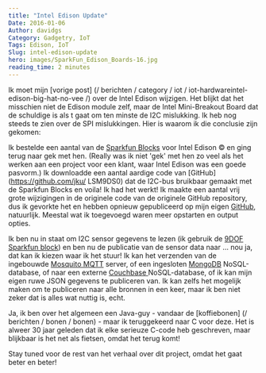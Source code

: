 ```yaml
---
title: "Intel Edison Update"
Date: 2016-01-06
Author: davidgs
Category: Gadgetry, IoT
Tags: Edison, IoT
Slug: intel-edison-update
hero: images/SparkFun_Edison_Boards-16.jpg
reading_time: 2 minutes
---
```


Ik moet mijn [vorige post] (/ berichten / category / iot / iot-hardwareintel-edison-big-hat-no-vee /) over de Intel Edison wijzigen. Het blijkt dat het misschien niet de Edison module zelf, maar de Intel Mini-Breakout Board dat de schuldige is als t gaat om ten minste de I2C mislukking. Ik heb nog steeds te zien over de SPI mislukkingen. Hier is waarom ik die conclusie zijn gekomen:

Ik bestelde een aantal van de [Sparkfun Blocks](https://www.sparkfun.com/products/13034) voor Intel Edison © en ging terug naar gek met hen. (Really was ik niet 'gek' met hen zo veel als het werken aan een project voor een klant, waar Intel Edison was een goede pasvorm.) Ik downloadde een aantal aardige code van [GitHub] (https://github.com/jku/ LSM9DS0) dat de I2C-bus bruikbaar gemaakt met de Sparkfun Blocks en voila! Ik had het werkt! Ik maakte een aantal vrij grote wijzigingen in de originele code van de originele GitHub repository, dus ik gevorkte het en hebben opnieuw gepubliceerd op mijn eigen [GitHub](https://github.com/jku/LSM9DS0), natuurlijk. Meestal wat ik toegevoegd waren meer opstarten en output opties.

Ik ben nu in staat om I2C sensor gegevens te lezen (ik gebruik de [9DOF Sparkfun block](https://www.sparkfun.com/products/13033)) en ben nu de publicatie van de sensor data naar ... nou ja, dat kan ik kiezen waar ik het stuur! Ik kan het verzenden van de ingebouwde [Mosquito MQTT](http://mosquitto.org) server, of een ingesloten [MongoDB](https://www.mongodb.org) NoSQL-database, of naar een externe [Couchbase ](http://www.couchbase.com) NoSQL-database, of ik kan mijn eigen ruwe JSON gegevens te publiceren van. Ik kan zelfs het mogelijk maken om te publiceren naar alle bronnen in een keer, maar ik ben niet zeker dat is alles wat nuttig is, echt.

Ja, ik ben over het algemeen een Java-guy - vandaar de [koffiebonen] (/ berichten / bonen / bonen) - maar ik teruggekeerd naar C voor deze. Het is alweer 30 jaar geleden dat ik elke serieuze C-code heb geschreven, maar blijkbaar is het net als fietsen, omdat het terug komt!

Stay tuned voor de rest van het verhaal over dit project, omdat het gaat beter en beter!
